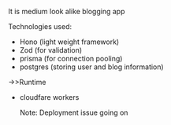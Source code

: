 It is medium look alike blogging app


Technologies used:
- Hono (light weight framework)
- Zod (for validation)
- prisma (for connection pooling)
- postgres (storing user and blog information)

->>Runtime
- cloudfare workers

  Note:
Deployment issue going on

